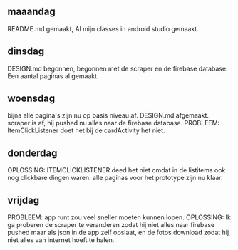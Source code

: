 ## maaandag

README.md gemaakt, Al mijn classes in android studio gemaakt.

## dinsdag

DESIGN.md begonnen, begonnen met de scraper en de firebase database.
Een aantal paginas al gemaakt.

## woensdag

bijna alle pagina's zijn nu op basis niveau af. DESIGN.md afgemaakt.
scraper is af, hij pushed nu alles naar de firebase database.
PROBLEEM: ItemClickListener doet het bij de cardActivity het niet.

## donderdag

OPLOSSING: ITEMCLICKLISTENER deed het niet omdat in de listitems ook nog clickbare dingen waren.
alle paginas voor het prototype zijn nu klaar.

## vrijdag

PROBLEEM: app runt zou veel sneller moeten kunnen lopen.
OPLOSSING: Ik ga proberen de scraper te veranderen zodat hij niet alles naar firebase 
pushed maar als json in de app zelf opslaat, en de fotos download zodat hij niet alles van internet hoeft te halen.
